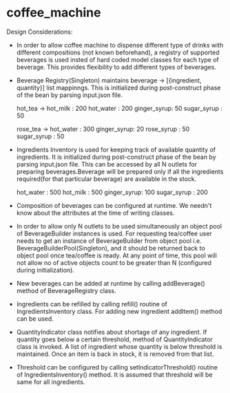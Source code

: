 # coffee_machine

Design Considerations:

* In order to allow coffee machine to dispense different type of drinks with different compositions (not known beforehand), a registry of supported beverages is used insted of  hard coded model classes for each type of beverage. This provides flexibility to add different types of beverages.
* Beverage Registry(Singleton) maintains beverage -> [{ingredient, quantity}] list mappinngs. This is initialized during post-construct phase of the bean by parsing input.json file.

    hot_tea -> 	hot_milk 	: 200
		   	    hot_water	: 200
		   	    ginger_syrup: 50
		   	    sugar_syrup	: 50

    rose_tea -> hot_water	: 300
			      ginger_syrup: 20
			      rose_syrup	: 50
			      sugar_syrup	: 50
            
* Ingredients Inventory is used for keeping track of available quantity of ingredients. It is initialized during post-construct phase of the bean by parsing input.json file.  This can be accessed by all N outlets for preparing beverages.Beverage will be prepared only if all the ingredients required(for that particular beverage) are available in the stock.
    
    hot_water	:	  500
    hot_milk	: 	500
    ginger_syrup:	100
    sugar_syrup	: 200

* Composition of beverages can be configured at runtime. We needn't know about the attributes at the time of writing classes.

* In order to allow only N outlets to be used simultaneously an object pool of BeverageBuilder instances is used. For requesting tea/coffee user needs to get an instance of BeverageBuilder from object pool i.e. BeverageBuilderPool(Singleton), and it should be returned back to object pool once tea/coffee is ready. At any point of time, this pool will not allow no of active objects count to be greater than N (configured during initialization).

* New beverages can be added at runtime by calling addBeverage() method of BeverageRegistry class.

* Ingredients can be refilled by calling refill() routine of IngredientsInventory class. For adding new ingredient addItem() method can be used.

* QuantityIndicator class notifies about shortage of any ingredient. If quantity goes below a certain threshold, method of QuantityIndicator class is invoked. A list of ingredient whose quantity is below threshold is maintained. Once an item is back in stock, it is removed from that list.

* Threshold can be configured by calling setIndicatorThreshold() routine of IngredientsInventory() method. It is assumed that threshold will be same for all ingredients.
